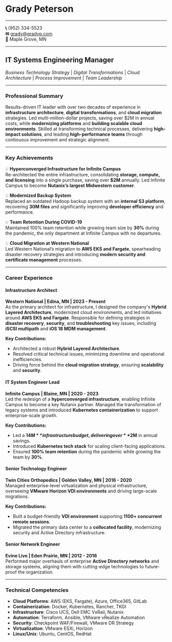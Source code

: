 # **Grady Peterson**

---

**📞** (952) 334-5523  
**✉** grady@gradyp.com  
**📍** Maple Grove, MN

---

## **IT Systems Engineering Manager**

_Business Technology Strategy_ | _Digital Transformations_ | _Cloud Architecture_ | _Process Improvement_ | _Team Leadership_

---

### **Professional Summary**

Results-driven IT leader with over two decades of experience in **infrastructure architecture**, **digital transformations**, and **cloud migration** strategies. Led multi-million-dollar projects, saving over $2M in annual costs, while **modernizing platforms** and **building scalable cloud environments**. Skilled at transforming technical processes, delivering **high-impact solutions**, and leading **high-performance teams** through continuous improvement and strategic alignment.

---

### **Key Achievements**

💡 **Hyperconverged Infrastructure for Infinite Campus**  
Re-architected the entire infrastructure, consolidating **storage, compute, and licensing** into a single purchase, saving over **$2M** annually. Led Infinite Campus to become **Nutanix’s largest Midwestern customer**.

💡 **Modernized Backup System**  
Replaced an outdated Hadoop backup system with an **internal S3 platform**, recovering **30M files** and significantly improving **developer efficiency** and performance.

💡 **Team Retention During COVID-19**  
Maintained 100% team retention while growing team size by **30%** during the pandemic, the only department at Infinite Campus with no departures.

💡 **Cloud Migration at Western National**  
Led Western National’s migration to **AWS EKS and Fargate**, spearheading disaster recovery strategies and introducing **modern security and certificate management** processes.

---

### **Career Experience**

#### **Infrastructure Architect**

**Western National | Edina, MN | 2023 - Present**  
As the primary architect for infrastructure, I designed the company's **Hybrid Layered Architecture**, modernized cloud environments, and led initiatives around **AWS EKS and Fargate**. Responsible for defining strategies in **disaster recovery**, **security**, and **troubleshooting** key issues, including **iSCSI multipath** and **iOS 18 MDM management**.

**Key Contributions:**

-   Architected a robust **Hybrid Layered Architecture**.
-   Resolved critical technical issues, minimizing downtime and operational inefficiencies.
-   Driving force behind the **cloud migration strategy**, ensuring **scalability** and **security**.

#### **IT System Engineer Lead**

**Infinite Campus | Blaine, MN | 2020 - 2023**  
Led the redesign of a **hyperconverged infrastructure**, enabling Infinite Campus to become a key Nutanix partner. Managed the transformation of legacy systems and introduced **Kubernetes containerization** to support enterprise-scale growth.

**Key Contributions:**

-   Led a **$14M** infrastructure budget, delivering over **$2M** in annual savings.
-   Introduced **Kubernetes tech stack** for scaling client-facing applications.
-   Ensured **100% team retention** during the pandemic while growing the team by **30%**.

#### **Senior Technology Engineer**

**Twin Cities Orthopedics | Golden Valley, MN | 2016 - 2020**  
Managed enterprise-level virtualization and physical infrastructure, overseeing **VMware Horizon VDI environments** and driving large-scale migrations.

**Key Contributions:**

-   Built a budget-friendly **VDI environment** supporting **1100+ concurrent remote sessions**.
-   Migrated the primary data center to a **collocated facility**, modernizing security and Active Directory infrastructure.

#### **Senior Network Engineer**

**Evine Live | Eden Prairie, MN | 2012 - 2016**  
Performed major overhauls of enterprise **Active Directory networks** and storage systems, aligning them with cutting-edge technologies to future-proof the organization.

---

### **Technical Competencies**

-   **Cloud Platforms**: AWS (EKS, Fargate), Azure, Office365, GitLab
-   **Containerization**: Docker, Kubernetes, Rancher, TKGI
-   **Infrastructure**: Cisco UCS, Dell EMC VxRail, Nutanix
-   **Automation**: Terraform, Ansible, VMware vRealize Automation
-   **Security**: Checkpoint WAF/Firewall, VMware DR Strategy
-   **Virtualization**: VMware ESXi, Horizon
-   **Linux/Unix**: Ubuntu, CentOS, RedHat
